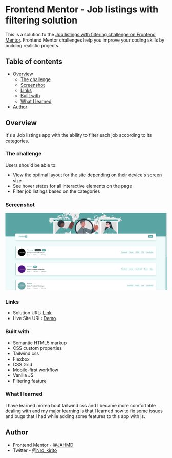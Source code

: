 # Frontend Mentor - Job listings with filtering solution

This is a solution to the [Job listings with filtering challenge on Frontend Mentor](https://www.frontendmentor.io/challenges/job-listings-with-filtering-ivstIPCt). Frontend Mentor challenges help you improve your coding skills by building realistic projects.

## Table of contents

- [Overview](#overview)
  - [The challenge](#the-challenge)
  - [Screenshot](#screenshot)
  - [Links](#links)
  - [Built with](#built-with)
  - [What I learned](#what-i-learned)
- [Author](#author)

## Overview

It's a Job listings app with the ability to filter each job according to its categories.

### The challenge

Users should be able to:

- View the optimal layout for the site depending on their device's screen size
- See hover states for all interactive elements on the page
- Filter job listings based on the categories

### Screenshot

![Design preview for the Job Listing coding challenge](./images/Screenshot%202022-11-14%20083345.png)

### Links

- Solution URL: [Link](https://www.frontendmentor.io/challenges/job-listings-with-filtering-ivstIPCt/hub/job-listings-with-filtering-GmXAehzZs4)
- Live Site URL: [Demo](https://jahmd.github.io/Job_listings/)

### Built with

- Semantic HTML5 markup
- CSS custom properties
- Tailwind css
- Flexbox
- CSS Grid
- Mobile-first workflow
- Vanilla JS
- Filtering feature

### What I learned

I have learned morea bout tailwind css and I became more comfortable dealing with and my major learning is that I learned how to fix some issues and bugs that I had while adding some features to this app with js.

## Author

- Frontend Mentor - [@JAHMD](https://www.frontendmentor.io/profile/JAHMD)
- Twitter - [@Nrd_kirito](https://twitter.com/Nrd_kirito)
